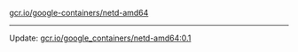 [gcr.io/google-containers/netd-amd64](https://hub.docker.com/r/cruse/netd-amd64/tags/) 

----
Update: [gcr.io/google_containers/netd-amd64:0.1](https://hub.docker.com/r/cruse/netd-amd64/tags/)


